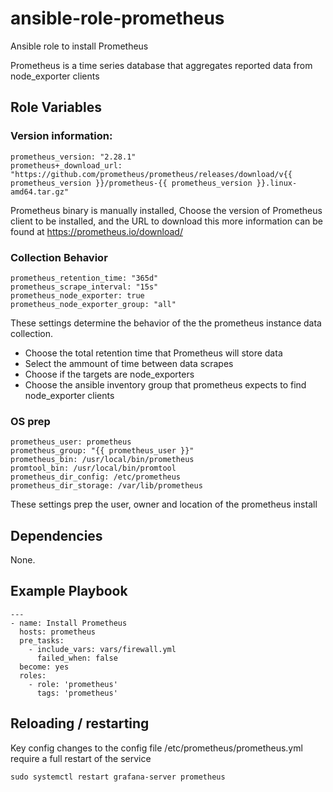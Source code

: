 # ansible-role-prometheus
Ansible role to install Prometheus

Prometheus is a time series database that aggregates reported data from node_exporter clients

## Role Variables

### Version information:

    prometheus_version: "2.28.1" 
    prometheus+_download_url: "https://github.com/prometheus/prometheus/releases/download/v{{ prometheus_version }}/prometheus-{{ prometheus_version }}.linux-amd64.tar.gz"

Prometheus binary is manually installed, Choose the version of Prometheus client to be installed, and the URL to download this more information can be found at https://prometheus.io/download/  

### Collection Behavior

    prometheus_retention_time: "365d"
    prometheus_scrape_interval: "15s"
    prometheus_node_exporter: true
    prometheus_node_exporter_group: "all"

These settings determine the behavior of the the prometheus instance data collection. 
  - Choose the total retention time that Prometheus will store data
  - Select the ammount of time between data scrapes
  - Choose if the targets are node_exporters
  - Choose the ansible inventory group that prometheus expects to find node_exporter clients

### OS prep

    prometheus_user: prometheus
    prometheus_group: "{{ prometheus_user }}"
    prometheus_bin: /usr/local/bin/prometheus
    promtool_bin: /usr/local/bin/promtool
    prometheus_dir_config: /etc/prometheus
    prometheus_dir_storage: /var/lib/prometheus

These settings prep the user, owner and location of the prometheus install

## Dependencies

None.

## Example Playbook

    ---
    - name: Install Prometheus
      hosts: prometheus
      pre_tasks:
        - include_vars: vars/firewall.yml
          failed_when: false
      become: yes
      roles:
        - role: 'prometheus'
          tags: 'prometheus'

## Reloading / restarting

Key config changes to the config file /etc/prometheus/prometheus.yml require a full restart of the service

    sudo systemctl restart grafana-server prometheus